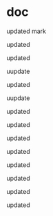 doc
===

updated
mark
 
updated

updated

uupdate

updated

uupdate

updated


updated


updated

updated

updated

updated

updated

updated
